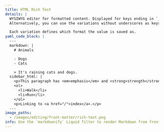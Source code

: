 ```yaml
---
title: HTML Rich Text
details: |
  WYSIWYG editor for formatted content. Displayed for keys ending in `_html` or `_markdown`.
  Alternatively, you can use the variations without underscores as keys (e.g. `markdown`).

  Each variation defines which format the value is saved as.
yaml_code_block: |
  ---
  markdown: |
    # Animals

    - Dogs
    - Cats

    > It's raining cats and dogs.
  sidebar_html: |
    <p>This paragraph has <em>emphasis</em> and <strong>strength</strong>.</p>
    <ol>
      <li>Walk</li>
      <li>Run</li>
    </ol>
    <p>Linking to <a href="/">index</a>.</p>
  ---
image_paths:
  - /images/editing/front-matter/rich-text.png
info: Use the `markdownify` Liquid filter to render Markdown from front matter, e.g. `{% if page.markdown %}{{ page.markdown | markdownify }}{% endif %}`.
---
```

